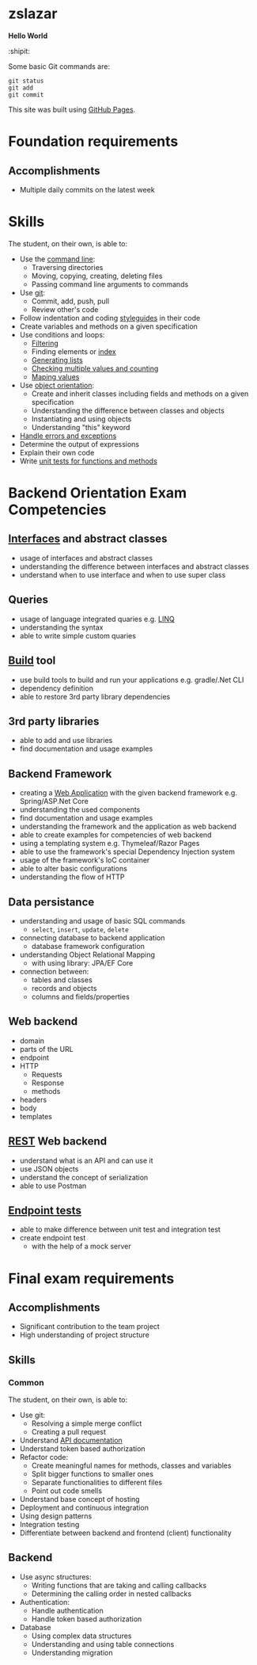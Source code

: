 # zslazar

**Hello World**

:shipit:

Some basic Git commands are:
```
git status
git add
git commit
```

This site was built using [GitHub Pages](https://pages.github.com/).

# Foundation requirements

## Accomplishments
* Multiple daily commits on the latest week

# Skills
The student, on their own, is able to:

* Use the [command line](https://docs.google.com/spreadsheets/d/1QvmT8nzd6iJ3blg6utnlJ1ICDlabPakSgjoi_z4KPhs/edit#gid=1880545517):
	* Traversing directories
	* Moving, copying, creating, deleting files
	* Passing command line arguments to commands
* Use [git](https://docs.google.com/spreadsheets/d/1QvmT8nzd6iJ3blg6utnlJ1ICDlabPakSgjoi_z4KPhs/edit#gid=934284214):
	* Commit, add, push, pull
	* Review other's code
* Follow indentation and coding [styleguides](https://docs.microsoft.com/en-us/dotnet/csharp/programming-guide/inside-a-program/coding-conventions) in their code
* Create variables and methods on a given specification
* Use conditions and loops:
	* [Filtering](https://github.com/greenfox-academy/zslazar/blob/master/week-02/day-01/Exercise18OddEven/Exercise18OddEven/Program.cs)
	* Finding elements or [index](https://github.com/greenfox-academy/zslazar/blob/master/week-02/day-02/07-PrintThird/07-PrintThird/Program.cs)
	* [Generating lists](https://github.com/greenfox-academy/zslazar/blob/master/week-02/day-03/Lists01SolarSystem/Lists01SolarSystem/Program.cs)
	* [Checking multiple values and counting](https://github.com/greenfox-academy/zslazar/tree/master/week-02/day-05/GuessMyNumber)
	* [Maping values](https://github.com/greenfox-academy/zslazar/tree/master/week-02/day-03/Dictionary02StudentCounter)
* Use [object orientation](https://github.com/greenfox-academy/zslazar/tree/master/week-04/day-01/SharpieSet/SharpieSet):
	* Create and inherit classes including fields and methods on a given specification
	* Understanding the difference between classes and objects
	* Instantiating and using objects
	* Understanding "this" keyword
* [Handle errors and exceptions](https://github.com/greenfox-academy/zslazar/tree/master/week-03/day-01/02-PrintEachLine)
* Determine the output of expressions
* Explain their own code
* Write [unit tests for functions and methods](https://github.com/greenfox-academy/zslazar/tree/master/week-04/day-03/01-Apples)


# Backend Orientation Exam Competencies

## [Interfaces](https://github.com/greenfox-academy/zslazar/tree/master/week-06/day01/Practice) and abstract classes
* usage of interfaces and abstract classes
* understanding the difference between interfaces and abstract classes
* understand when to use interface and when to use super class

## Queries
* usage of language integrated quaries e.g. [LINQ](https://github.com/greenfox-academy/zslazar/tree/master/week-06/day02/ExerciseOne)
* understanding the syntax
* able to write simple custom quaries

## [Build](https://github.com/dotnet/docs/blob/master/docs/core/tools/dotnet-run.md) tool
* use build tools to build and run your applications e.g. gradle/.Net CLI
* dependency definition
* able to restore 3rd party library dependencies

## 3rd party libraries
* able to add and use libraries
* find documentation and usage examples

## Backend Framework
* creating a [Web Application](https://github.com/greenfox-academy/zslazar/tree/master/week-08/day05/DogSheetWA) with the given backend framework e.g. Spring/ASP.Net Core
* understanding the used components
* find documentation and usage examples
* understanding the framework and the application as web backend
* able to create examples for competencies of web backend
* using a templating system e.g. Thymeleaf/Razor Pages
* able to use the framework's special Dependency Injection system
* usage of the framework's IoC container
* able to alter basic configurations
* understanding the flow of HTTP

## Data persistance
* understanding and usage of basic SQL commands
	* `select`, `insert`, `update`, `delete`
* connecting database to backend application
	* database framework configuration
* understanding Object Relational Mapping
	* with using library: JPA/EF Core
* connection between:
	* tables and classes
	* records and objects
	* columns and fields/properties

## Web backend
* domain
* parts of the URL
* endpoint
* HTTP
	* Requests
	* Response
	* methods
* headers
* body
* templates

## [REST](https://github.com/greenfox-academy/zslazar/tree/master/week-10/day02/Cars) Web backend
* understand what is an API and can use it
* use JSON objects
* understand the concept of serialization
* able to use Postman

## [Endpoint tests](https://github.com/greenfox-academy/zslazar/tree/master/week-09/day03)
* able to make difference between unit test and integration test
* create endpoint test
	* with the help of a mock server


# Final exam requirements

## Accomplishments
* Significant contribution to the team project
* High understanding of project structure

## Skills
### Common
The student, on their own, is able to:

* Use git:
	* Resolving a simple merge conflict
	* Creating a pull request
* Understand [API documentation](https://github.com/greenfox-academy/teaching-materials/blob/master/project/reddit/apispec.md)
* Understand token based authorization
* Refactor code:
	* Create meaningful names for methods, classes and variables
	* Split bigger functions to smaller ones
	* Separate functionalities to different files
	* Point out code smells
* Understand base concept of hosting
* Deployment and continuous integration
* Using design patterns
* Integration testing
* Differentiate between backend and frontend (client) functionality

## Backend
* Use async structures:
	* Writing functions that are taking and calling callbacks
	* Determining the calling order in nested callbacks
* Authentication:
	* Handle authentication
	* Handle token based authorization
* Database
	* Using complex data structures
	* Understanding and using table connections
	* Understanding migration



